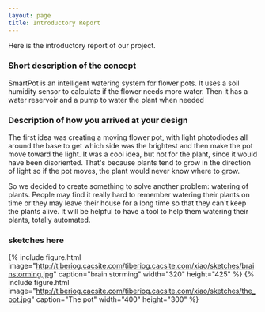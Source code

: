 ```yaml
---
layout: page
title: Introductory Report
---
```

Here is the introductory report of our project.

### Short description of the concept  
SmartPot is an intelligent watering system for flower pots. It uses a soil humidity sensor to calculate if the flower needs more water. Then it has a water reservoir and a pump to water the plant when needed


### Description of how you arrived at your design

<p>The first idea was creating a moving flower pot, with light photodiodes all around the base to get which side was the brightest and then make the pot move toward the light. It was a cool idea, but not for the plant, since it would have been disoriented. That's because plants tend to grow in the direction of light so if the pot moves, the plant would never know where to grow. </p>
<p>So we decided to create something to solve another problem: watering of plants. People may find it really hard to remember watering their plants on time or they may leave their house for a long time so that they can't keep the plants alive. It will be helpful to have a tool to help them watering their plants, totally automated.</p>




### sketches here  
{% include figure.html image="http://tiberiog.cacsite.com/tiberiog.cacsite.com/xiao/sketches/brainstorming.jpg" caption="brain storming" width="320" height="425" %}
{% include figure.html image="http://tiberiog.cacsite.com/tiberiog.cacsite.com/xiao/sketches/the_pot.jpg" caption="The pot" width="400" height="300" %}  
